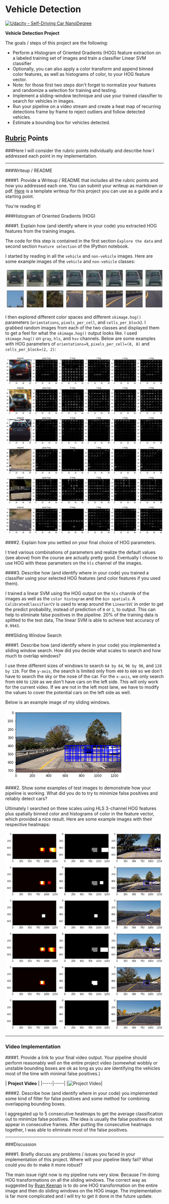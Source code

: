 # Vehicle Detection
[![Udacity - Self-Driving Car NanoDegree](https://s3.amazonaws.com/udacity-sdc/github/shield-carnd.svg)](http://www.udacity.com/drive)


**Vehicle Detection Project**

The goals / steps of this project are the following:

* Perform a Histogram of Oriented Gradients (HOG) feature extraction on a labeled training set of images and train a classifier Linear SVM classifier
* Optionally, you can also apply a color transform and append binned color features, as well as histograms of color, to your HOG feature vector. 
* Note: for those first two steps don't forget to normalize your features and randomize a selection for training and testing.
* Implement a sliding-window technique and use your trained classifier to search for vehicles in images.
* Run your pipeline on a video stream and create a heat map of recurring detections frame by frame to reject outliers and follow detected vehicles.
* Estimate a bounding box for vehicles detected.

[//]: # (Image References)
[image1]: ./output_images/car_example.png
[image2]: ./output_images/not_car_example.png
[image3]: ./output_images/hog_car1.png
[image4]: ./output_images/hog_car2.png
[image5]: ./output_images/hog_car3.png
[image6]: ./output_images/hog_not_car1.png
[image7]: ./output_images/hog_not_car2.png
[image8]: ./output_images/hog_not_car3.png
[image9]: ./output_images/sliding_window_example.png
[image10]: ./output_images/detection_example1.png
[image11]: ./output_images/detection_example2.png
[image12]: ./output_images/detection_example3.png
[image13]: ./output_images/detection_example4.png
[image14]: ./output_images/detection_example5.png
[image15]: ./output_images/detection_example6.png
[video1]: ./proc_project_video.mp4

## [Rubric](https://review.udacity.com/#!/rubrics/513/view) Points
###Here I will consider the rubric points individually and describe how I addressed each point in my implementation.  

---
###Writeup / README

####1. Provide a Writeup / README that includes all the rubric points and how you addressed each one.  You can submit your writeup as markdown or pdf.  [Here](https://github.com/udacity/CarND-Vehicle-Detection/blob/master/writeup_template.md) is a template writeup for this project you can use as a guide and a starting point.  

You're reading it!

###Histogram of Oriented Gradients (HOG)

####1. Explain how (and identify where in your code) you extracted HOG features from the training images.

The code for this step is contained in the first section `Explore the data` and second section `Feature selection` of the IPython notebook.  

I started by reading in all the `vehicle` and `non-vehicle` images.  Here are some example images of the `vehicle` and `non-vehicle` classes:

![alt text][image1] 
![alt_text][image2]

I then explored different color spaces and different `skimage.hog()` parameters (`orientations`, `pixels_per_cell`, and `cells_per_block`).  I grabbed random images from each of the two classes and displayed them to get a feel for what the `skimage.hog()` output looks like. I used `skimage.hog()` on `gray`, `hls`, and `hsv` channels. Below are some examples with HOG parameters of `orientations=9`, `pixels_per_cell=(8, 8)` and `cells_per_block=(2, 2)`:


![alt text][image3] 
![alt text][image4]
![alt text][image5]
![alt text][image6]
![alt text][image7]
![alt text][image8]

####2. Explain how you settled on your final choice of HOG parameters.

I tried various combinations of parameters and realize the default values (see above) from the course are actually pretty good. Eventually I choose to use HOG with these parameters on the `hls` channel of the images.

####3. Describe how (and identify where in your code) you trained a classifier using your selected HOG features (and color features if you used them).

I trained a linear SVM using the HOG output on the `hls` channle of the images as well as the `color histogram` and the `bin spatials`. A `CalibratedClassifierCV` is used to wrap around the `LinearSVC` in order to get the predict probability, instead of prediction of `0` or `1`, to output. This can help to eliminate false positives in the pipeline. 20% of the training data is splitted to the test data, The linear SVM is able to achieve test accuracy of `0.9943`.

###Sliding Window Search

####1. Describe how (and identify where in your code) you implemented a sliding window search.  How did you decide what scales to search and how much to overlap windows?

I use three different sizes of windows to search `64 by 64`, `96 by 96`, and `128 by 128`. For the `y-axis`, the search is limited only from `400` to `600` so we don't have to search the sky or the nose of the car. For the `x-axis`, we only search from `600` to `1280` as we don't have cars on the left side. This will only work for the current video. If we are not in the left most lane, we have to modify the values to cover the potential cars on the left side as well.

Below is an example image of my sliding windows.

![alt text][image9] 

####2. Show some examples of test images to demonstrate how your pipeline is working.  What did you do to try to minimize false positives and reliably detect cars?

Ultimately I searched on three scales using HLS 3-channel HOG features plus spatially binned color and histograms of color in the feature vector, which provided a nice result.  Here are some example images with their respective heatmaps:

![alt text][image10]
![alt text][image11]
![alt text][image12]
![alt text][image13]
![alt text][image14]
![alt text][image15]



---

### Video Implementation

####1. Provide a link to your final video output.  Your pipeline should perform reasonably well on the entire project video (somewhat wobbly or unstable bounding boxes are ok as long as you are identifying the vehicles most of the time with minimal false positives.)

| **Project Video** |
|-----|-----|
|![Project Video](videos/proc_project_video.gif)|


####2. Describe how (and identify where in your code) you implemented some kind of filter for false positives and some method for combining overlapping bounding boxes.

I aggregated up to 5 consecutive heatmaps to get the average classification out to minimize false positives. The idea is usually the false positives do not appear in consecutive frames. After putting the consecutive heatmaps together, I was able to eliminate most of the false positives.

---

###Discussion

####1. Briefly discuss any problems / issues you faced in your implementation of this project.  Where will your pipeline likely fail?  What could you do to make it more robust?

The main issue right now is my pipeline runs very slow. Because I'm doing HOG transformations on all the sliding windows. The correct way as suggested by [Ryan Keenan](https://www.youtube.com/watch?v=P2zwrTM8ueA) is to do one HOG transformation on the entire image and then do sliding windows on the HOG image. The implementation is far more complicated and I will try to get it done in the future update.


